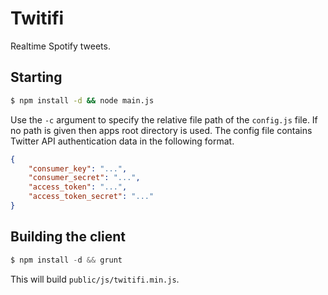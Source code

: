 # Twitifi

Realtime Spotify tweets.

## Starting

```bash
$ npm install -d && node main.js
```

Use the `-c` argument to specify the relative file path of the `config.js` file. If no path is given then apps root directory is used. The config file contains Twitter API authentication data in the following format.

```json
{
	"consumer_key": "...",
	"consumer_secret": "...",
	"access_token": "...",
	"access_token_secret": "..."
}
```

## Building the client

```js
$ npm install -d && grunt
```

This will build `public/js/twitifi.min.js`.